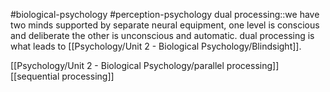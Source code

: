 #biological-psychology #perception-psychology 
dual processing::we have two minds supported by separate neural equipment, one level is conscious and deliberate the other is unconscious and automatic. dual processing is what leads to [[Psychology/Unit 2 - Biological Psychology/Blindsight]].
<!--SR:!2023-12-21,3,250-->

[[Psychology/Unit 2 - Biological Psychology/parallel processing]]
[[sequential processing]]